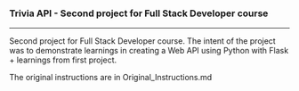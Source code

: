 ### Trivia API - Second project for Full Stack Developer course
-----
Second project for Full Stack Developer course. The intent of the project was to demonstrate learnings in creating a Web API using Python with Flask + learnings from first project.

The original instructions are in Original_Instructions.md

